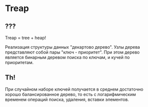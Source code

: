 # Treap

## ???
Treap = tree + heap!

Реализация структуры данных "декартово дерево". Узлы дерева представляют собой пары "ключ - приоритет". При этом дерево является бинарным деревом поиска по ключам, и кучей по приоритетам. 

## Th!
При случайном наборе ключей получается в среднем достаточно хорошо балансированное дерево, то есть с логарифмическим временем операций поиска, удаления, вставки элементов. 
